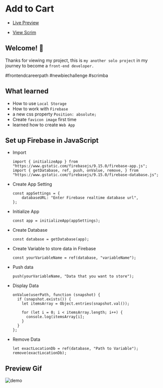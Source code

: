 # Add to Cart

* <a href="https://asarahmed.github.io/Add-to-Cart/">Live Preview</a>

* <a href="https://scrimba.com/scrim/caGkqRH9?pl=pMQBqbdhb">View Scrim</a>

## Welcome! 👋


Thanks for viewing my project, this is `my another solo project` in my journey to become a `front-end developer.`

#frontendcareerpath #newbiechallenge #scrimba

## What learned 

* How to use `Local Storage`
* How to work with `Firebase`
* a new css property `Position: absolute;`
* Create `favicon image` first time
* learned how to create `Web App`

## Set up Firebase in JavaScript

  * Import
    
    ```
    import { initializeApp } from "https://www.gstatic.com/firebasejs/9.15.0/firebase-app.js";
    import { getDatabase, ref, push, onValue, remove, } from "https://www.gstatic.com/firebasejs/9.15.0/firebase-database.js";
    ```
    
  * Create App Setting

    ```
    const appSettings = {
        databaseURL: "Enter Firebase realtime database url",
    };
    ```

  * Initialize App

    ```
    const app = initializeApp(appSettings);
    ```

  * Create Database

    ```
    const database = getDatabase(app);
    ```

  * Create Variable to store data in Firebase

    ```
    const yourVariableName = ref(database, "variableName");
    ```

  * Push data

    ```
    push(yourVariableName, "Data that you want to store");
    ```

  * Display Data

    ```
    onValue(userPath, function (snapshot) {
      if (snapshot.exists()) {
        let itemsArray = Object.entries(snapshot.val());

        for (let i = 0; i < itemsArray.length; i++) {
          console.log(itemsArray[i];
        }
      }
    };
    ```

  * Remove Data

    ```
    let exactLocationDb = ref(database, "Path to Variable");
    remove(exactLocationDb);
    ```

## Preview Gif

 ![demo](https://github.com/MrSandeepSharma/Add-to-Cart/assets/142038020/016d2389-e6ba-443f-a5f2-3ca575f8103a)
